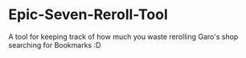 # Epic-Seven-Reroll-Tool
A tool for keeping track of how much you waste rerolling Garo's shop searching for Bookmarks :D
